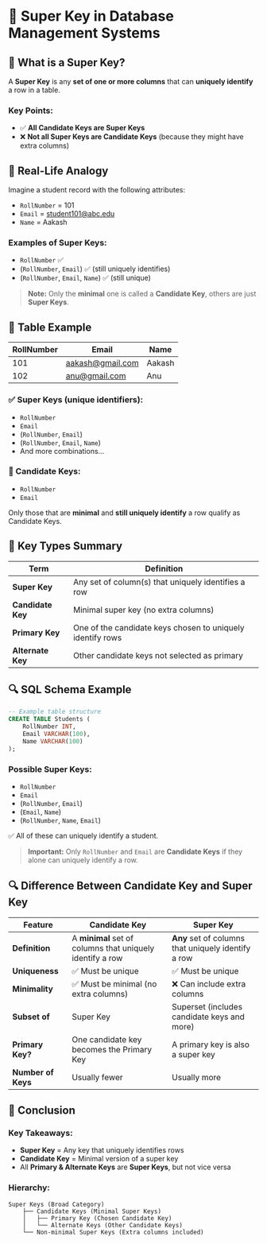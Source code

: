 # 🔑 Super Key in Database Management Systems

## 🔑 What is a **Super Key**?

A **Super Key** is any **set of one or more columns** that can **uniquely identify** a row in a table.

### Key Points:
- ✅ **All Candidate Keys are Super Keys**
- ❌ **Not all Super Keys are Candidate Keys** (because they might have extra columns)

## 🧠 Real-Life Analogy

Imagine a student record with the following attributes:
- `RollNumber` = 101
- `Email` = student101@abc.edu
- `Name` = Aakash

### Examples of Super Keys:
- `RollNumber` ✅
- (`RollNumber`, `Email`) ✅ (still uniquely identifies)
- (`RollNumber`, `Email`, `Name`) ✅ (still unique)

> **Note:** Only the **minimal** one is called a **Candidate Key**, others are just **Super Keys**.

## 🧾 Table Example

| RollNumber | Email | Name |
|------------|-------|------|
| 101 | aakash@gmail.com | Aakash |
| 102 | anu@gmail.com | Anu |

### ✅ Super Keys (unique identifiers):
- `RollNumber`
- `Email`
- (`RollNumber`, `Email`)
- (`RollNumber`, `Email`, `Name`)
- And more combinations...

### 🎯 Candidate Keys:
- `RollNumber`
- `Email`

Only those that are **minimal** and **still uniquely identify** a row qualify as Candidate Keys.

## 🔁 Key Types Summary

| Term | Definition |
|------|------------|
| **Super Key** | Any set of column(s) that uniquely identifies a row |
| **Candidate Key** | Minimal super key (no extra columns) |
| **Primary Key** | One of the candidate keys chosen to uniquely identify rows |
| **Alternate Key** | Other candidate keys not selected as primary |

## 🔍 SQL Schema Example

```sql
-- Example table structure
CREATE TABLE Students (
    RollNumber INT,
    Email VARCHAR(100),
    Name VARCHAR(100)
);
```

### Possible **Super Keys**:
- `RollNumber`
- `Email`
- (`RollNumber`, `Email`)
- (`Email`, `Name`)
- (`RollNumber`, `Name`, `Email`)

✅ All of these can uniquely identify a student.

> **Important:** Only `RollNumber` and `Email` are **Candidate Keys** if they alone can uniquely identify a row.

## 🔍 **Difference Between Candidate Key and Super Key**

| Feature | **Candidate Key** | **Super Key** |
|---------|-------------------|---------------|
| **Definition** | A **minimal** set of columns that uniquely identify a row | **Any** set of columns that uniquely identify a row |
| **Uniqueness** | ✅ Must be unique | ✅ Must be unique |
| **Minimality** | ✅ Must be minimal (no extra columns) | ❌ Can include extra columns |
| **Subset of** | Super Key | Superset (includes candidate keys and more) |
| **Primary Key?** | One candidate key becomes the Primary Key | A primary key is also a super key |
| **Number of Keys** | Usually fewer | Usually more |

## 🔑 Conclusion

### Key Takeaways:
- **Super Key** = Any key that uniquely identifies rows
- **Candidate Key** = Minimal version of a super key
- All **Primary & Alternate Keys** are **Super Keys**, but not vice versa

### Hierarchy:
```
Super Keys (Broad Category)
    ├── Candidate Keys (Minimal Super Keys)
    │   ├── Primary Key (Chosen Candidate Key)
    │   └── Alternate Keys (Other Candidate Keys)
    └── Non-minimal Super Keys (Extra columns included)
```
